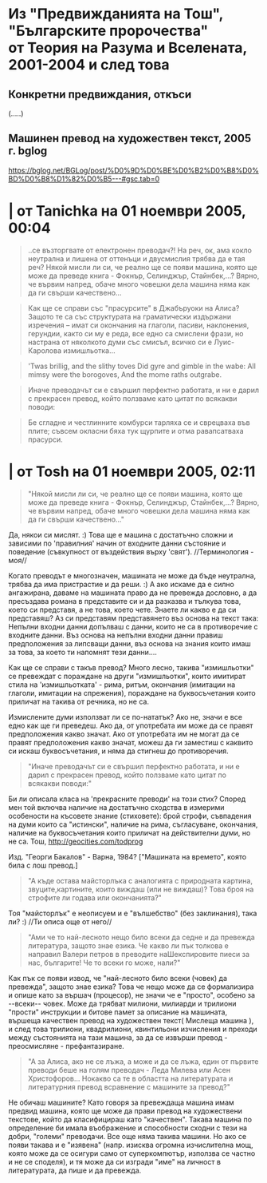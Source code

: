 # Из "Предвижданията на Тош", "Българските пророчества" <br>от Теория на Разума и Вселената, 2001-2004 и след това 
## Конкретни предвиждания, откъси 

(.....)

## Машинен превод на художествен текст, 2005 г. bglog

https://bglog.net/BGLog/post/%D0%9D%D0%BE%D0%B2%D0%B8%D0%BD%D0%B8%D1%82%D0%B5---#gsc.tab=0


# | от Tanichka на 01 ноември 2005, 00:04
>..се възторгвате от електронен преводач?! На реч, ок, ама кокло неутрална и лишена от оттенъци и двусмислия трябва да е тая реч? Някой мисли ли си, че реално ще се появи машина, която ще може да преведе книга - Фокнър, Селинджър, Стайнбек,...? Вярно, че вървим напред, обаче много човешки дела машина няма как да ги свърши качествено...

>Как ще се справи със "прасурсите" в Джабъруоки на Алиса? Защото те са със структурата на граматически издържани изречения – имат си окончания на глаголи, пасиви, наклонения, герундии, както си му е реда, все едно са смислени фрази, но настрана от няколкото думи със смисъл, всичко си е Луис-Каролова измишльотка…

>'Twas brillig, and the slithy toves
>Did gyre and gimble in the wabe:
>All mimsy were the borogoves,
>And the mome raths outgrabe.

>Иначе преводачът си е свършил перфектно работата, и ни е дарил с прекрасен превод, който ползваме като цитат по всякакви поводи:

>Бе сгладне и честлинните комбурси
>тарляха се и сврецваха във плите;
>съвсем окласни бяха тук щурпите
>и отма равапсатваха прасурси.


# | от Tosh на 01 ноември 2005, 02:11
>"Някой мисли ли си, че реално ще се появи машина, която ще може да преведе книга - Фокнър, Селинджър, Стайнбек,…? Вярно, че вървим напред, обаче много човешки дела машина няма как да ги свърши качествено…" 

Да, някои си мислят. :) Това ще е машина с достатъчно сложни и зависими по 'правилния' начин от входните данни състояние и поведение (съвкупност от въздействия върху 'свят'). //Терминология - моя//

Когато преводът е многозначен, машината не може да бъде неутрална, трябва да има пристрастие и да реши. :) А ако искаме да е силно ангажирана, даваме на машината право да не превежда дословно, а да пресъздава романа в представите си и да разказва и тълкува това, което си представя, а не това, което чете. Знаете ли какво е да си представяш? Аз си представям представянето въз основа на текст така: Непълни входни данни допълваш с данни, които не са в противоречие с входните данни. Въз основа на непълни входни данни правиш предположения за липсващи данни, въз основа на знания които имаш за това, за което ти напомнят тези данни.... 

Как ще се справи с такъв превод? Много лесно, такива "измишльотки" се превеждат с пораждане на други "измишльотки", които имитират стила на 'измишльотката' - рима, ритъм, окончания (имитации на глаголи, имитации на спрежения), пораждане на буквосъчетания които приличат на такива от речника, но не са. 

Измислените думи използват ли се по-нататък? Ако не, значи е все едно как ще ги преведеш. Ако да, от употребата им може да се правят предположения какво значат. Ако от употребата им не могат да се правят предположения какво значат, можеш да ги заместиш с каквито си искаш буквосъчетания, и няма да стигнеш до противоречия.

>"Иначе преводачът си е свършил перфектно работата, и ни е дарил с прекрасен превод, който ползваме като цитат по всякакви поводи:"

Би ли описала класа на 'прекрасните преводи' на този стих? Според мен той включва наличие на достатъчно сходства в измерими особености на късовете знание (стиховете): брой строфи, съвпадения на думи които са "истински", наличие на рима, съгласуване, окончания, наличие на буквосъчетания които приличат на действителни думи, но не са. Тош, http://geocities.com/todprog


Изд. "Георги Бакалов" - Варна, 1984? ["Машината на времето", която била с лош превод.]

>"А къде остава майсторлъка с аналогията с природната картина, звуците,картините, които виждаш (или не виждаш)? Това броя на строфите ли годава или окончанията?"

Тоя "майсторлък" е неописуем и е "вълшебство" (без заклинания), така ли? :) //Ти описа още от него//

>"Ами че то най-лесното нещо било всеки да седне и да превежда литература, защото знае езика. Че какво ли пък толкова е направил Валери петров в преводите наШекспировите пиеси за нас, българите! Че то всеки го може, нали?"

Как пък се появи извод, че "най-лесното било всеки (човек) да превежда", защото знае езика? Това че нещо може да се формализира и опише като за вършач (процесор), не значи че е "просто", особено за --всеки-- човек. Може да трябват милиони, милиарди и трилиони "прости" инструкции и битове памет за описание на машината, вършеща качествен превод на художествен текст( Мислеща машина ), и след това трилиони, квадрилиони, квинтильони изчисления и преходи между състоянията на тази машина, за да се извърши превод - преосмисляне - префантазиране.

>"А за Алиса, ако не се лъжа, а може и да се лъжа, един от първите преводи беше на голям преводач - Леда Милева или Асен Христофоров…  Нокакво са те в областта на литературата и литературния превод всравнение с машините за превод?"

Не обичаш машините? Като говоря за превеждаща машина имам предвид машина, която ще може да прави превод на художествени текстове, който да класифицираш като "качествен". Такава машина по определение би имала въображение и способности сходни с тези на добри, "големи" преводачи. Все още няма такива машини. Но ако се появи такава и е "изявена" (напр. изисква огромна изчислителна мощ, която може да се осигури само от суперкомпютър, използва се частно и не се споделя), и тя може да си изгради "име" на личност в литературата, да пише и да превежда.


